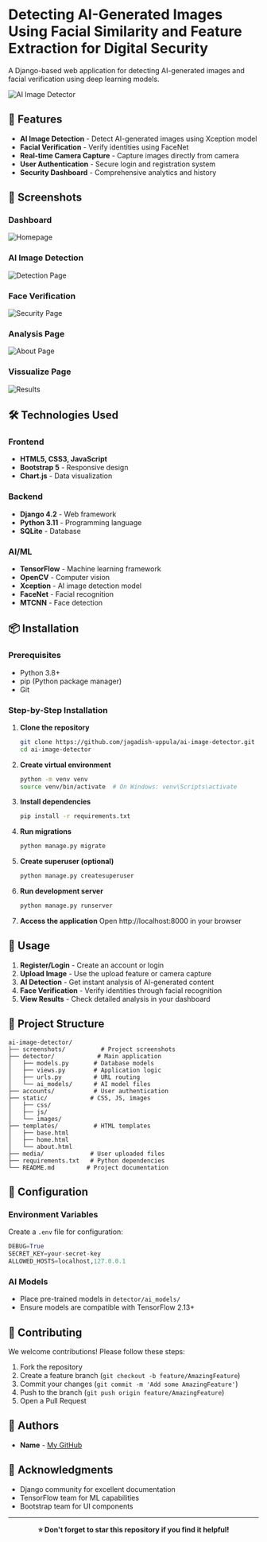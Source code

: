 # Detecting AI-Generated Images Using Facial Similarity and Feature Extraction for Digital Security

A Django-based web application for detecting AI-generated images and facial verification using deep learning models.

![AI Image Detector](screenshots/dashboard.png)

## 🚀 Features

- **AI Image Detection** - Detect AI-generated images using Xception model
- **Facial Verification** - Verify identities using FaceNet
- **Real-time Camera Capture** - Capture images directly from camera
- **User Authentication** - Secure login and registration system
- **Security Dashboard** - Comprehensive analytics and history

## 📸 Screenshots

### Dashboard
![Homepage](screenshots/dashboard.png)

### AI Image Detection
![Detection Page](screenshots/prediction.png)

### Face Verification
![Security Page](screenshots/security.png)

### Analysis Page
![About Page](screenshots/analysis.png)

### Vissualize Page
![Results](screenshots/visualize.png)

## 🛠️ Technologies Used

### Frontend
- **HTML5, CSS3, JavaScript**
- **Bootstrap 5** - Responsive design
- **Chart.js** - Data visualization

### Backend
- **Django 4.2** - Web framework
- **Python 3.11** - Programming language
- **SQLite** - Database

### AI/ML
- **TensorFlow** - Machine learning framework
- **OpenCV** - Computer vision
- **Xception** - AI image detection model
- **FaceNet** - Facial recognition
- **MTCNN** - Face detection

## 📦 Installation

### Prerequisites
- Python 3.8+
- pip (Python package manager)
- Git

### Step-by-Step Installation

1. **Clone the repository**
   ```bash
   git clone https://github.com/jagadish-uppula/ai-image-detector.git
   cd ai-image-detector
   ```

2. **Create virtual environment**
   ```bash
   python -m venv venv
   source venv/bin/activate  # On Windows: venv\Scripts\activate
   ```

3. **Install dependencies**
   ```bash
   pip install -r requirements.txt
   ```

4. **Run migrations**
   ```bash
   python manage.py migrate
   ```

5. **Create superuser (optional)**
   ```bash
   python manage.py createsuperuser
   ```

6. **Run development server**
   ```bash
   python manage.py runserver
   ```

7. **Access the application**
   Open http://localhost:8000 in your browser

## 🎯 Usage

1. **Register/Login** - Create an account or login
2. **Upload Image** - Use the upload feature or camera capture
3. **AI Detection** - Get instant analysis of AI-generated content
4. **Face Verification** - Verify identities through facial recognition
5. **View Results** - Check detailed analysis in your dashboard

## 📁 Project Structure

```
ai-image-detector/
├── screenshots/          # Project screenshots
├── detector/            # Main application
│   ├── models.py       # Database models
│   ├── views.py        # Application logic
│   ├── urls.py         # URL routing
│   └── ai_models/      # AI model files
├── accounts/           # User authentication
├── static/            # CSS, JS, images
│   ├── css/
│   ├── js/
│   └── images/
├── templates/          # HTML templates
│   ├── base.html
│   ├── home.html
│   └── about.html
├── media/             # User uploaded files
├── requirements.txt   # Python dependencies
└── README.md         # Project documentation
```

## 🔧 Configuration

### Environment Variables
Create a `.env` file for configuration:
```python
DEBUG=True
SECRET_KEY=your-secret-key
ALLOWED_HOSTS=localhost,127.0.0.1
```

### AI Models
- Place pre-trained models in `detector/ai_models/`
- Ensure models are compatible with TensorFlow 2.13+

## 🤝 Contributing

We welcome contributions! Please follow these steps:

1. Fork the repository
2. Create a feature branch (`git checkout -b feature/AmazingFeature`)
3. Commit your changes (`git commit -m 'Add some AmazingFeature'`)
4. Push to the branch (`git push origin feature/AmazingFeature`)
5. Open a Pull Request

## 👥 Authors

- **Name** - [My GitHub](https://github.com/jagadish-uppula)

## 🙏 Acknowledgments

- Django community for excellent documentation
- TensorFlow team for ML capabilities
- Bootstrap team for UI components

---

<div align="center">

**⭐ Don't forget to star this repository if you find it helpful!**

</div>
